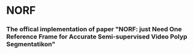 # NORF
### The offical implementation of paper "NORF: just Need One Reference Frame for Accurate Semi-supervised Video Polyp Segmentatikon"
